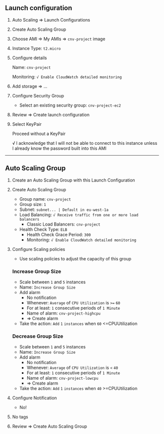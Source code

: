 
## Launch configuration

1. Auto Scaling => Launch Configurations

2. Create Auto Scaling Group

3. Choose AMI => My AMIs => `cnv-project` image

4. Instance Type: `t2.micro`

5. Configure details

	Name: `cnv-project`

	Monitoring: `√ Enable CloudWatch detailed monitoring`

6. Add storage => ...

7. Configure Security Group

	* Select an existing security group: `cnv-project-ec2`

8. Review => Create launch configuration

9. Select KeyPair

	 Proceed without a KeyPair

	 √ I acknowledge that I will not be able to connect to this instance unless I already know the password built into this AMI

---

## Auto Scaling Group

1. Create an Auto Scaling Group with this Launch Configuration

2. Create Auto Scaling Group

	* Group name: `cnv-project`
	* Group size: `1`
	* Subnet: `subnet... | Default in eu-west-1a`
	* Load Balancing: `√ Receive traffic from one or more load balancers`
		* Classic Load Balancers: `cnv-project`
	* Health Check Type: `ELB`
		* Health Check Grace Period: `300`
		* Monitoring: `√ Enable CloudWatch detailed monitoring`

3. Configure Scaling policies

	* Use scaling policies to adjust the capacity of this group

	### Increase Group Size

	* Scale between `1` and `5` instances
	* Name: `Increase Group Size`
	* Add alarm
		* No notification
		* Whenever: `Average` of `CPU Utilization` is `>=` `60`
		* For at least: `1` consecutive periods of `1 Minute`
		* Name of alarm: `cnv-project-highcpu`
		* => Create alarm
	* Take the action: `Add` `1` `instances` when `60` <=CPUUtilization

	### Decrease Group Size

	* Scale between `1` and `5` instances
	* Name: `Increase Group Size`
	* Add alarm
		* No notification
		* Whenever: `Average` of `CPU Utilization` is `<` `40`
		* For at least: `1` consecutive periods of `1 Minute`
		* Name of alarm: `cnv-project-lowcpu`
		* => Create alarm
	* Take the action: `Add` `1` `instances` when `40` >=CPUUtilization


4. Configure Notification
	* No!

5. No tags

6. Review => Create Auto Scaling Group
